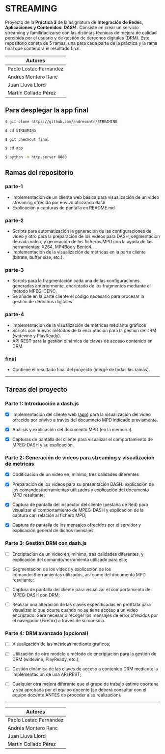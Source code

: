#  STREAMING


Proyecto de la **Práctica 3** de la asignatura de **Integración de Redes, Aplicaciones y Contenidos**: ***DASH*** . Consiste en crear un servicio streaming y familiriacizarse con las distintas técnicas de mejora de calidad percibida por el usuario y de gestión de derechos digitales (DRM). Este repositorio consta de 5 ramas, una para cada parte de la práctica y la rama final que contendrá el resultado final.

<div align="center">

| **Autores** |
|-------------|
| Pablo Lostao Fernández |
| Andrés Montero Ranc |
| Juan Lluva Llord |
| Martín Collado Pérez |

</div>


##  Para desplegar la app final

  

```sh
$ git clone https://github.com/andresmntr/STREAMING

$ cd STREAMING

$ git checkout final

$ cd app

$ python -m http.server 8080
```

##  Ramas del repositorio

###  parte-1
* Implementación de un cliente web básica para visualización de un video streaming ofrecido por envivo utilizando dash.
* Explicación y capturas de pantalla en README.md
  
###  parte-2
* Scripts para automatización la generación de las configuraciones de vídeo y otro para la preparación de los vídeos para DASH, segmentación de cada vídeo, y generación de los ficheros MPD con la ayuda de las herramientas: X264, MP4Box y Bento4.
* Implementación de la visualización de métricas en la parte cliente (bitrate, buffer size, etc.).
  
###  parte-3
* Scripts para la fragmentación cada una de las configuraciones generadas anteriormente, encriptado de los fragmentos mediante el método MPEG-CENC, 
* Se añade en la parte cliente el código necesario para procesar la gestión de derechos digitales.

###  parte-4
* Implementación de la visualización de métricas mediante gráficos
* Scripts con nuevos métodos de la encriptación para la gestion de DRM (widevine y PlayReady).
* API REST para la gestión dinámica de claves de acceso contenido en DRM.

###  final
* Contiene el resultado final del proyecto (merge de todas las ramas).

---
  
##  Tareas del proyecto

###  Parte 1: Introducción a dash.js

  

-  [x] Implementación del cliente web ([app](https://github.com/andresmntr/STREAMING/tree/parte-1/app)) para la visualización del vídeo ofrecido por envivo a través del documneto MPD indicado previamente.

-  [x] Análisis y explicación del documento MPD (en la memoria).

-  [x] Capturas de pantalla del cliente para visualizar el comportamiento de MPEG-DASH y su explicación.

  

###  Parte 2: Generación de videos para streaming y visualización de métricas

  

- [x] Codificación de un vídeo en, mínimo, tres calidades diferentes

- [x] Preparación de los vídeos para su presentación DASH: explicación de los comandos/herramientas utilizados y explicación del documento MPD resultante;

- [x] Captura de pantalla del inspector del cliente (pestaña de Red) para visualizar el comportamiento de MPEG-DASH y explicación de la captura con relación al fichero MPD;

- [x] Captura de pantalla de los mensajes ofrecidos por el servidor y explicación general de dichos mensajes.

  

###  Parte 3: Gestión DRM con dash.js

  

- [ ] Encriptación de un vídeo en, mínimo, tres calidades diferentes, y explicación del comando/herramienta utilizado para ello;

- [ ] Segmentación de los vídeos y explicación de los comandos/herramientas utilizados, así como del documento MPD resultante;

- [ ] Captura de pantalla del cliente para visualizar el comportamiento de MPEG-DASH con DRM;

- [ ] Realizar una alteración de las claves especificadas en protData para visualizar lo que ocurre cuando no se tiene acceso a un vídeo encriptado. Será necesario recoger los mensajes de error ofrecidos por el navegador (Firefox) a través de su consola.

  

###  Parte 4: DRM avanzado (opcional)

  

- [ ] Visualización de las métricas mediante gráficos;

- [ ] Utilización de otro modelo o método de encriptación para la gestión de DRM (widevine, PlayReady, etc.);

- [ ] Gestión dinámica de las claves de acceso a contenido DRM mediante la implementación de una API REST;

- [ ] Cualquier otra mejora diferente que el grupo de trabajo estime oportuna y sea aprobada por el equipo docente (se deberá consultar con el equipo docente ANTES de proceder a su realización).

---
<center>

| **Autores** |
|-------------|
| Pablo Lostao Fernández |
| Andrés Montero Ranc |
| Juan Lluva Llord |
| Martín Collado Pérez |

</center>
